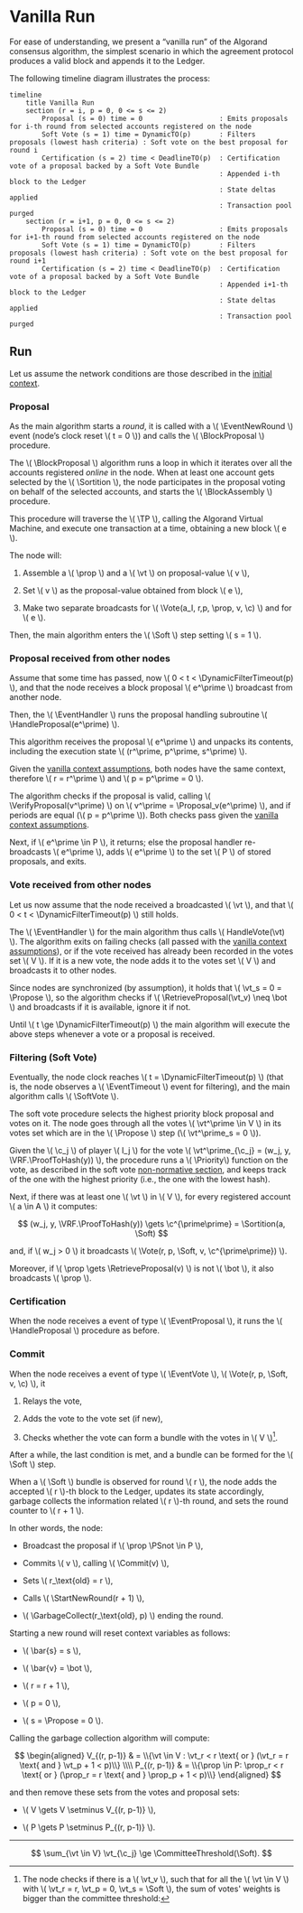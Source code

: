 $$
\newcommand \BlockProposal {\mathrm{BlockProposal}}
\newcommand \BlockAssembly {\mathrm{BlockAssembly}}
\newcommand \SoftVote {\mathrm{SoftVote}}
\newcommand \DynamicFilterTimeout {\mathrm{DynamicFilterTimeout}}
\newcommand \EventHandler {\mathrm{EventHandler}}
\newcommand \Proposal {\mathrm{Proposal}}
\newcommand \Priority {\mathrm{Priority}}
\newcommand \Sortition {\mathrm{Sortition}}
\newcommand \Commit {\mathrm{Commit}}
\newcommand \HandleProposal {\mathrm{HandleProposal}}
\newcommand \HandleVote {\mathrm{HandleVote}}
\newcommand \VerifyProposal {\mathrm{VerifyProposal}}
\newcommand \RetrieveProposal {\mathrm{RetrieveProposal}}
\newcommand \StartNewRound {\mathrm{StartNewRound}}
\newcommand \GarbageCollect {\mathrm{GarbageCollect}}
\newcommand \CommitteeThreshold {\mathrm{CommitteeThreshold}}
\newcommand \VRF {\mathrm{VRF}}
\newcommand \ProofToHash {\mathrm{ProofToHash}}
\newcommand \TP {\mathrm{TransactionPool}}
\newcommand \Vote {\mathrm{Vote}}
\newcommand \EventNewRound {\texttt{NewRound}}
\newcommand \EventProposal {\texttt{Proposal}}
\newcommand \EventVote {\texttt{Vote}}
\newcommand \EventTimeout {\texttt{Timeout}}
\newcommand \Propose {\mathit{propose}}
\newcommand \Soft {\mathit{soft}}
\newcommand \prop {\mathit{proposal}}
\newcommand \c {\mathit{credentials}}
\newcommand \vt {\mathit{vote}}
$$

# Vanilla Run

For ease of understanding, we present a “vanilla run” of the Algorand consensus
algorithm, the simplest scenario in which the agreement protocol produces a valid
block and appends it to the Ledger.

The following timeline diagram illustrates the process:

```mermaid
timeline
    title Vanilla Run
    section (r = i, p = 0, 0 <= s <= 2)
        Proposal (s = 0) time = 0                   : Emits proposals for i-th round from selected accounts registered on the node
        Soft Vote (s = 1) time = DynamicTO(p)       : Filters proposals (lowest hash criteria) : Soft vote on the best proposal for round i
        Certification (s = 2) time < DeadlineTO(p)  : Certification vote of a proposal backed by a Soft Vote Bundle
                                                    : Appended i-th block to the Ledger
                                                    : State deltas applied
                                                    : Transaction pool purged
    section (r = i+1, p = 0, 0 <= s <= 2)
        Proposal (s = 0) time = 0                   : Emits proposals for i+1-th round from selected accounts registered on the node
        Soft Vote (s = 1) time = DynamicTO(p)       : Filters proposals (lowest hash criteria) : Soft vote on the best proposal for round i+1
        Certification (s = 2) time < DeadlineTO(p)  : Certification vote of a proposal backed by a Soft Vote Bundle
                                                    : Appended i+1-th block to the Ledger
                                                    : State deltas applied
                                                    : Transaction pool purged
```

## Run

Let us assume the network conditions are those described in the [initial context](./abft-nn-protocol-run-examples.md#initial-context).

### Proposal

As the main algorithm starts a _round_, it is called with a \\( \EventNewRound \\)
event (node’s clock reset \\( t = 0 \\)) and calls the \\( \BlockProposal \\) procedure.

The \\( \BlockProposal \\) algorithm runs a loop in which it iterates over all the
accounts registered _online_ in the node. When at least one account gets selected
by the \\( \Sortition \\), the node participates in the proposal voting on behalf
of the selected accounts, and starts the \\( \BlockAssembly \\) procedure.

This procedure will traverse the \\( \TP \\), calling the Algorand Virtual Machine,
and execute one transaction at a time, obtaining a new block \\( e \\).

The node will:

1. Assemble a \\( \prop \\) and a \\( \vt \\) on proposal-value \\( v \\),

1. Set \\( v \\) as the proposal-value obtained from block \\( e \\),

1. Make two separate broadcasts for \\( \Vote(a_I, r,p, \prop, v, \c) \\) and for
\\( e \\).

Then, the main algorithm enters the \\( \Soft \\) step setting \\( s = 1 \\).

### Proposal received from other nodes

Assume that some time has passed, now \\( 0 < t < \DynamicFilterTimeout(p) \\),
and that the node receives a block proposal \\( e^\prime \\) broadcast from another
node.

Then, the \\( \EventHandler \\) runs the proposal handling subroutine
\\( \HandleProposal(e^\prime) \\).

This algorithm receives the proposal \\( e^\prime \\) and unpacks its contents,
including the execution state \\( (r^\prime, p^\prime, s^\prime) \\).

Given the [vanilla context assumptions](./abft-nn-protocol-run-examples.md#initial-context),
both nodes have the same context, therefore \\( r = r^\prime \\) and \\( p = p^\prime = 0 \\).

The algorithm checks if the proposal is valid, calling \\( \VerifyProposal(v^\prime) \\)
on \\( v^\prime = \Proposal_v(e^\prime) \\), and if periods are equal (\\( p = p^\prime \\)).
Both checks pass given the [vanilla context assumptions](./abft-nn-protocol-run-examples.md#initial-context).

Next, if \\( e^\prime \in P \\), it returns; else the proposal handler re-broadcasts
\\( e^\prime \\), adds \\( e^\prime \\) to the set \\( P \\) of stored proposals,
and exits.

### Vote received from other nodes

Let us now assume that the node received a broadcasted \\( \vt \\), and that
\\( 0 < t < \DynamicFilterTimeout(p) \\) still holds.

The \\( \EventHandler \\) for the main algorithm thus calls \\( HandleVote(\vt) \\).
The algorithm exits on failing checks (all passed with the [vanilla context assumptions](./abft-nn-protocol-run-examples.md#initial-context)),
or if the vote received has already been recorded in the votes set \\( V \\). If
it is a new vote, the node adds it to the votes set \\( V \\) and broadcasts it
to other nodes.

Since nodes are synchronized (by assumption), it holds that \\( \vt_s = 0 = \Propose \\),
so the algorithm checks if \\( \RetrieveProposal(\vt_v) \neq \bot \\) and broadcasts
if it is available, ignore it if not.

Until \\( t \ge \DynamicFilterTimeout(p) \\) the main algorithm will execute the
above steps whenever a vote or a proposal is received.

### Filtering (Soft Vote)

Eventually, the node clock reaches \\( t = \DynamicFilterTimeout(p) \\) (that is,
the node observes a \\( \EventTimeout \\) event for filtering), and the main algorithm
calls \\( \SoftVote \\).

The soft vote procedure selects the highest priority block proposal and votes on
it. The node goes through all the votes \\( \vt^\prime \in V \\) in its votes set
which are in the \\( \Propose \\) step (\\( \vt^\prime_s = 0 \\)).

Given the \\( \c_j \\) of player \\( I_j \\) for the vote \\( \vt^\prime_{\c_j} = (w_j, y, \VRF.\ProofToHash(y)) \\),
the procedure runs a \\( \Priority\\) function on the vote, as described in the
soft vote [non-normative section](./abft-nn-soft-vote.md#priority-function), and
keeps track of the one with the highest priority (i.e., the one with the lowest
hash).

Next, if there was at least one \\( \vt \\) in \\( V \\), for every registered account
\\( a \in A \\) it computes:

$$
(w_j, y, \VRF.\ProofToHash(y)) \gets \c^{\prime\prime} = \Sortition(a, \Soft)
$$

and, if \\( w_j > 0 \\) it broadcasts \\( \Vote(r, p, \Soft, v, \c^{\prime\prime}) \\).

Moreover, if \\( \prop \gets \RetrieveProposal(v) \\) is not \\( \bot \\), it also
broadcasts \\( \prop \\).

### Certification

When the node receives a event of type \\( \EventProposal \\), it runs the
\\( \HandleProposal \\) procedure as before.

### Commit

When the node receives a event of type \\( \EventVote \\),
\\( \Vote(r, p, \Soft, v, \c) \\), it

1. Relays the vote,

1. Adds the vote to the vote set (if new),

1. Checks whether the vote can form a bundle with the votes in \\( V \\)[^1].

After a while, the last condition is met, and a bundle can be formed for the
\\( \Soft \\) step.

When a \\( \Soft \\) bundle is observed for round \\( r \\), the node adds the
accepted \\( r \\)-th block to the Ledger, updates its state accordingly, garbage
collects the information related \\( r \\)-th round, and sets the round counter to
\\( r + 1 \\).

In other words, the node:

- Broadcast the proposal if \\( \prop \PSnot \in P \\),

- Commits \\( v \\), calling \\( \Commit(v) \\),

- Sets \\( r_\text{old} = r \\),

- Calls \\( \StartNewRound(r + 1) \\),

- \\( \GarbageCollect(r_\text{old}, p) \\) ending the round.

Starting a new round will reset context variables as follows:

- \\( \bar{s} = s \\),

- \\( \bar{v} = \bot \\),

- \\( r = r + 1 \\),

- \\( p = 0 \\),

- \\( s = \Propose = 0 \\).

Calling the garbage collection algorithm will compute:

$$
\begin{aligned}
V_{(r, p-1)} & = \\{\vt \in V : \vt_r < r \text{ or } (\vt_r = r \text{ and } \vt_p + 1 < p)\\} \\\\
P_{(r, p-1)} & = \\{\prop \in P: \prop_r < r \text{ or } (\prop_r = r \text{ and } \prop_p + 1 < p)\\}
\end{aligned}
$$

and then remove these sets from the votes and proposal sets:

- \\( V \gets V \setminus V_{(r, p-1)} \\),

- \\( P \gets P \setminus P_{(r, p-1)} \\).

---

[^1]: The node checks if there is a \\( \vt_v \\), such that for all the \\( \vt \in V \\)
with \\( \vt_r = r, \vt_p = 0, \vt_s = \Soft \\), the sum of votes' weights is bigger
than the committee threshold:

$$
\sum_{\vt \in V} \vt_{\c_j} \ge \CommitteeThreshold(\Soft).
$$
